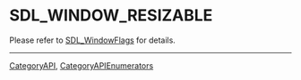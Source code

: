 # SDL_WINDOW_RESIZABLE

Please refer to [SDL_WindowFlags](SDL_WindowFlags) for details.

----
[CategoryAPI](CategoryAPI), [CategoryAPIEnumerators](CategoryAPIEnumerators)


